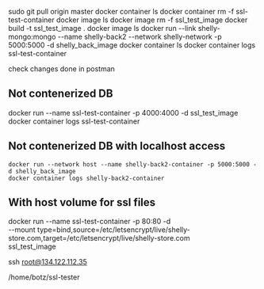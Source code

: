 sudo git pull origin master
docker container ls
docker container rm -f ssl-test-container
docker image ls
docker image rm -f ssl_test_image
docker build -t ssl_test_image .
docker image ls
docker run --link shelly-mongo:mongo --name shelly-back2 --network shelly-network -p 5000:5000 -d shelly_back_image
docker container ls
docker container logs ssl-test-container

check changes done in postman

## Not contenerized DB
docker run --name ssl-test-container -p 4000:4000 -d ssl_test_image
docker container logs ssl-test-container

## Not contenerized DB with localhost access
	docker run --network host --name shelly-back2-container -p 5000:5000 -d shelly_back_image
	docker container logs shelly-back2-container

## With host volume for ssl files
docker run --name ssl-test-container -p 80:80 -d \
  --mount type=bind,source=/etc/letsencrypt/live/shelly-store.com,target=/etc/letsencrypt/live/shelly-store.com \
  ssl_test_image

  ssh root@134.122.112.35

/home/botz/ssl-tester